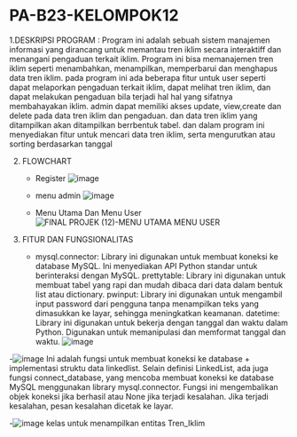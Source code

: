# PA-B23-KELOMPOK12 

1.DESKRIPSI PROGRAM :
Program ini adalah sebuah sistem manajemen informasi yang dirancang untuk memantau tren iklim secara interaktiff dan menangani pengaduan terkait iklim. Program ini bisa memanajemen tren iklim seperti menambahkan, menampilkan, memperbarui dan menghapus data tren iklim. pada program ini ada beberapa fitur untuk user seperti dapat melaporkan pengaduan terkait iklim, dapat melihat tren iklim, dan dapat melakukan pengaduan bila terjadi hal hal yang sifatnya membahayakan iklim. admin dapat memiliki akses update, view,create dan delete pada data tren iklim dan pengaduan. dan data tren iklim yang ditampilkan akan ditampilkan berrbentuk tabel. dan dalam program ini menyediakan fitur untuk mencari data tren iklim, serta mengurutkan atau sorting berdasarkan tanggal


2. FLOWCHART
   - Register
     ![image](https://github.com/restualhidayat/PA-B23-KELOMPOK12/assets/128288203/1515c9e6-9082-4570-b8fe-8dc3189d8ee0)

   - menu admin
     ![image](https://github.com/restualhidayat/PA-B23-KELOMPOK12/assets/128288203/3da38318-19fb-469f-87bd-946fbe6590ad)

   - Menu Utama Dan Menu User
     ![FINAL PROJEK (12)-MENU UTAMA   MENU USER](https://github.com/restualhidayat/PA-B23-KELOMPOK12/assets/128288203/2b9fc4d1-ecb1-4f7b-a7ab-3a610046f84b)

3. FITUR DAN FUNGSIONALITAS

   - mysql.connector: Library ini digunakan untuk membuat koneksi ke database MySQL. Ini menyediakan API Python standar untuk berinteraksi dengan MySQL.
prettytable: Library ini digunakan untuk membuat tabel yang rapi dan mudah dibaca dari data dalam bentuk list atau dictionary.
pwinput: Library ini digunakan untuk mengambil input password dari pengguna tanpa menampilkan teks yang dimasukkan ke layar, sehingga meningkatkan keamanan.
datetime: Library ini digunakan untuk bekerja dengan tanggal dan waktu dalam Python. Digunakan untuk memanipulasi dan memformat tanggal dan waktu.
![image](https://github.com/restualhidayat/PA-B23-KELOMPOK12/assets/128288203/b9ae5d77-c7eb-4d95-aa61-ae1a42d82532)

-![image](https://github.com/restualhidayat/PA-B23-KELOMPOK12/assets/128288203/9c3bcb5d-d706-4f97-acec-bd3f2674b959)
Ini adalah fungsi untuk membuat koneksi ke database + implementasi struktu data linkedlist. Selain definisi LinkedList, ada juga fungsi connect_database, yang mencoba membuat koneksi ke database MySQL menggunakan library mysql.connector. Fungsi ini mengembalikan objek koneksi jika berhasil atau None jika terjadi kesalahan. Jika terjadi kesalahan, pesan kesalahan dicetak ke layar.

-![image](https://github.com/restualhidayat/PA-B23-KELOMPOK12/assets/128288203/0ccfc265-10b9-4dc8-b452-5bc25122e43a)
kelas untuk menampilkan entitas Tren_Iklim



